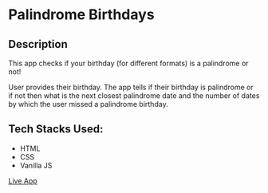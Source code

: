 # Palindrome Birthdays

## Description

 This app checks if your birthday (for different formats) is a palindrome or not!

User provides their birthday. The app tells if their birthday is palindrome or if not then what is the next closest palindrome date and the number of dates by which the user missed a palindrome birthday. 

## Tech Stacks Used:

 * HTML
 * CSS
 * Vanilla JS


[Live App](https://aditi-palindrome-birthday.netlify.app/ "Live App")

